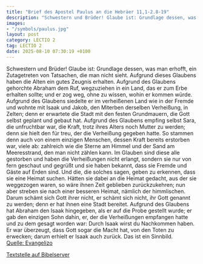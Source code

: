```yaml
---
title: "Brief des Apostel Paulus an die Hebräer 11,1-2.8-19"
description: "Schwestern und Brüder! Glaube ist: Grundlage dessen, was man erhofft, ein Zutagetreten von Tatsachen, die man nicht sieht. Aufgrund dieses Glaubens haben die Alten ein gutes Zeugnis erhalten. Aufgrund des Glaubens gehorchte Abraham dem Ruf, wegzuziehen in ein Land, das er zum Erb...."
images:
- "/symbols/paulus.jpg"
layout: post
category: LECTIO 2
tag: LECTIO 2
date: 2025-08-10 07:30:19 +0100
---
```

Schwestern und Brüder! Glaube ist: Grundlage dessen, was man erhofft, ein Zutagetreten von Tatsachen, die man nicht sieht.
Aufgrund dieses Glaubens haben die Alten ein gutes Zeugnis erhalten.
Aufgrund des Glaubens gehorchte Abraham dem Ruf, wegzuziehen in ein Land, das er zum Erbe erhalten sollte; und er zog weg, ohne zu wissen, wohin er kommen würde.<!--more-->
Aufgrund des Glaubens siedelte er im verheißenen Land wie in der Fremde und wohnte mit Isaak und Jakob, den Miterben derselben Verheißung, in Zelten;
denn er erwartete die Stadt mit den festen Grundmauern, die Gott selbst geplant und gebaut hat.
Aufgrund des Glaubens empfing selbst Sara, die unfruchtbar war, die Kraft, trotz ihres Alters noch Mutter zu werden; denn sie hielt den für treu, der die Verheißung gegeben hatte.
So stammen denn auch von einem einzigen Menschen, dessen Kraft bereits erstorben war, viele ab: zahlreich wie die Sterne am Himmel und der Sand am Meeresstrand, den man nicht zählen kann.
Im Glauben sind diese alle gestorben und haben die Verheißungen nicht erlangt, sondern sie nur von fern geschaut und gegrüßt und sie haben bekannt, dass sie Fremde und Gäste auf Erden sind.
Und die, die solches sagen, geben zu erkennen, dass sie eine Heimat suchen.
Hätten sie dabei an die Heimat gedacht, aus der sie weggezogen waren, so wäre ihnen Zeit geblieben zurückzukehren;
nun aber streben sie nach einer besseren Heimat, nämlich der himmlischen. Darum schämt sich Gott ihrer nicht, er schämt sich nicht, ihr Gott genannt zu werden; denn er hat ihnen eine Stadt bereitet.
Aufgrund des Glaubens hat Abraham den Isaak hingegeben, als er auf die Probe gestellt wurde; er gab den einzigen Sohn dahin, er, der die Verheißungen empfangen hatte
und zu dem gesagt worden war: Durch Isaak wirst du Nachkommen haben.
Er war überzeugt, dass Gott sogar die Macht hat, von den Toten zu erwecken; darum erhielt er Isaak auch zurück. Das ist ein Sinnbild.<br>
[Quelle: Evangelizo](https://evangeliumtagfuertag.org/DE/gospel)

[Textstelle auf Bibelserver](https://www.bibleserver.com/EU/Hebräer11,1-2.8-19)
